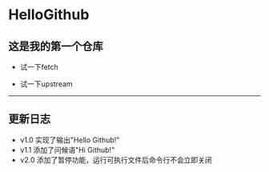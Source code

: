 # HelloGithub

## 这是我的第一个仓库

* 试一下fetch

* 试一下upstream

---

## 更新日志

* v1.0 实现了输出"Hello Github!"
* v1.1 添加了问候语"Hi Github!"
* v2.0 添加了暂停功能，运行可执行文件后命令行不会立即关闭

